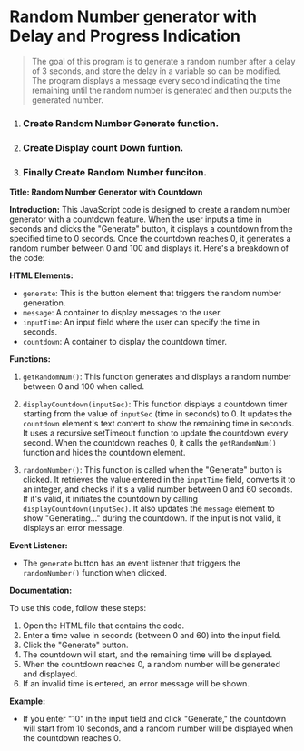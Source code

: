 # Random Number generator with Delay and Progress Indication

> The goal of this program is to generate a random number after a delay of 3 seconds, and store the delay in a
> variable so can be modified. The program displays a message every second indicating the time remaining
> until the random number is generated and then outputs the generated number.

1. ### Create Random Number Generate function.
2. ### Create Display count Down funtion.
3. ### Finally Create Random Number funciton.

**Title: Random Number Generator with Countdown**

**Introduction:**
This JavaScript code is designed to create a random number generator with a countdown feature. When the user inputs a time in seconds and clicks the "Generate" button, it displays a countdown from the specified time to 0 seconds. Once the countdown reaches 0, it generates a random number between 0 and 100 and displays it. Here's a breakdown of the code:

**HTML Elements:**

- `generate`: This is the button element that triggers the random number generation.
- `message`: A container to display messages to the user.
- `inputTime`: An input field where the user can specify the time in seconds.
- `countdown`: A container to display the countdown timer.

**Functions:**

1. `getRandomNum()`: This function generates and displays a random number between 0 and 100 when called.

2. `displayCountdown(inputSec)`: This function displays a countdown timer starting from the value of `inputSec` (time in seconds) to 0. It updates the `countdown` element's text content to show the remaining time in seconds. It uses a recursive setTimeout function to update the countdown every second. When the countdown reaches 0, it calls the `getRandomNum()` function and hides the countdown element.

3. `randomNumber()`: This function is called when the "Generate" button is clicked. It retrieves the value entered in the `inputTime` field, converts it to an integer, and checks if it's a valid number between 0 and 60 seconds. If it's valid, it initiates the countdown by calling `displayCountdown(inputSec)`. It also updates the `message` element to show "Generating..." during the countdown. If the input is not valid, it displays an error message.

**Event Listener:**

- The `generate` button has an event listener that triggers the `randomNumber()` function when clicked.

**Documentation:**

To use this code, follow these steps:

1. Open the HTML file that contains the code.
2. Enter a time value in seconds (between 0 and 60) into the input field.
3. Click the "Generate" button.
4. The countdown will start, and the remaining time will be displayed.
5. When the countdown reaches 0, a random number will be generated and displayed.
6. If an invalid time is entered, an error message will be shown.

**Example:**

- If you enter "10" in the input field and click "Generate," the countdown will start from 10 seconds, and a random number will be displayed when the countdown reaches 0.
